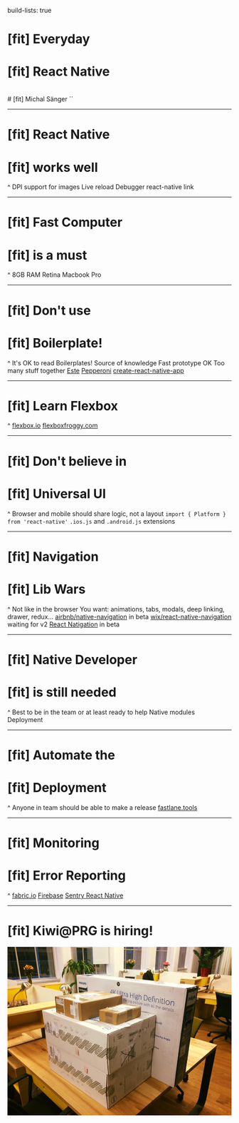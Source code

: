 build-lists: true

# [fit] Everyday
# [fit] React Native
<br>
# [fit] Michal Sänger `<michal.sanger@kiwi.com>`

---

# [fit] React Native
# [fit] works well

^
DPI support for images
Live reload
Debugger
react-native link

---

# [fit] Fast Computer
# [fit] is a must

^
8GB RAM
Retina
Macbook Pro

---

# [fit] Don't use
# [fit] Boilerplate!

^
It's OK to read Boilerplates! Source of knowledge
Fast prototype OK
Too many stuff together
[Este](https://github.com/este/este)
[Pepperoni](https://github.com/futurice/pepperoni-app-kit)
[create-react-native-app](https://github.com/react-community/create-react-native-app)

---

# [fit] Learn Flexbox

^
[flexbox.io](https://flexbox.io/)
[flexboxfroggy.com](http://flexboxfroggy.com/)

---

# [fit] Don't believe in
# [fit] Universal UI

^
Browser and mobile should share logic, not a layout
`import { Platform } from 'react-native'`
`.ios.js` and `.android.js` extensions

---

# [fit] Navigation
# [fit] Lib Wars

^
Not like in the browser
You want: animations, tabs, modals, deep linking, drawer, redux...
[airbnb/native-navigation](https://github.com/airbnb/native-navigation) in beta
[wix/react-native-navigation](https://github.com/wix/react-native-navigation) waiting for v2
[React Natigation](https://reactnavigation.org/) in beta

---

# [fit] Native Developer
# [fit] is still needed

^
Best to be in the team or at least ready to help
Native modules
Deployment

---

# [fit] Automate the
# [fit] Deployment

^
Anyone in team should be able to make a release
[fastlane.tools](https://fastlane.tools/)

---

# [fit] Monitoring
# [fit] Error Reporting

^
[fabric.io](https://get.fabric.io/)
[Firebase](https://firebase.google.com/)
[Sentry React Native](https://docs.sentry.io/clients/react-native/)

---

# [fit] Kiwi@PRG is hiring!
![](kiwi-prague-start.jpg)
